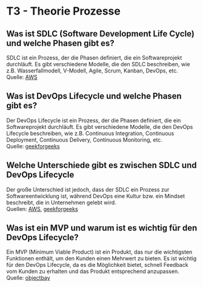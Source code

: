 # T3 - Theorie Prozesse

## Was ist SDLC (Software Development Life Cycle) und welche Phasen gibt es?
SDLC ist ein Prozess, der die Phasen definiert, die ein Softwareprojekt durchläuft. Es gibt verschiedene Modelle, die
den SDLC beschreiben, wie z.B. Wasserfallmodell, V-Modell, Agile, Scrum, Kanban, DevOps, etc.
<br>
Quelle: [AWS](https://aws.amazon.com/de/what-is/sdlc/)

## Was ist DevOps Lifecycle und welche Phasen gibt es?
Der DevOps Lifecycle ist ein Prozess, der die Phasen definiert, die ein Softwareprojekt durchläuft. Es gibt verschiedene
Modelle, die den DevOps Lifecycle beschreiben, wie z.B. Continuous Integration, Continuous Deployment, Continuous
Delivery, Continuous Monitoring, etc.
<br>
Quelle: [geekforgeeks](https://www.geeksforgeeks.org/devops-lifecycle/)

## Welche Unterschiede gibt es zwischen SDLC und DevOps Lifecycle
Der große Unterschied ist jedoch, dass der SDLC ein Prozess zur Softwareentwicklung ist, während DevOps eine Kultur bzw.
ein Mindset beschreibt, die in Unternehmen gelebt wird.
<br>
Quellen: [AWS](https://aws.amazon.com/de/what-is/sdlc/), [geekforgeeks](https://www.geeksforgeeks.org/devops-lifecycle/) 

## Was ist ein MVP und warum ist es wichtig für den DevOps Lifecycle?
Ein MVP (Minimum Viable Product) ist ein Produkt, das nur die wichtigsten Funktionen enthält, um den Kunden einen
Mehrwert zu bieten. Es ist wichtig für den DevOps Lifecycle, da es die Möglichkeit bietet, schnell Feedback vom Kunden
zu erhalten und das Produkt entsprechend anzupassen.
<br>
Quelle: [objectbay](https://www.objectbay.com/blog/was-ist-mvp)